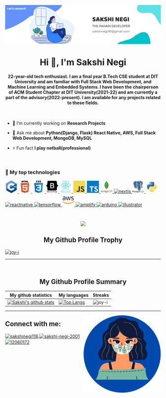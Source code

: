 ![](Header.jpg)
<h1 align="center" >Hi 👋, I'm Sakshi Negi</h1>

<h4 align="center">22-year-old tech enthusiast. I am a final year B.Tech CSE student at DIT University and am familiar with Full Stack Web Development, and Machine Learning and Embedded Systems. I have been the chairperson of ACM Student Chapter at DIT University(2021-22) and am currently a part of the advisory(2022-present). I am available for any projects related to these fields.</h4>
<br>

- 🔭 I’m currently working on **Research Projects**

- 💬 Ask me about **Python(Django, Flask) React Native, AWS, Full Stack Web Development, MongoDB, MySQL**

- ⚡ Fun fact **I play netball(professional)**

<br>
<!-- Technologies-->
<h3><a id="user-content-about-me" class="anchor" aria-hidden="true" href="#top-technologies"></a>🚀 My top technologies</h3>
<p align="left">
    <a href="https://www.w3schools.com/cpp/" target="_blank" rel="noreferrer"> 
        <img src="https://raw.githubusercontent.com/devicons/devicon/master/icons/cplusplus/cplusplus-original.svg" alt="cplusplus" width="40" height="40"padding="40"/>
    </a> 
    <a href="https://www.w3.org/html/" target="_blank" rel="noreferrer"> 
        <img src="https://raw.githubusercontent.com/devicons/devicon/master/icons/html5/html5-original-wordmark.svg" alt="html5" width="40" height="40" padding="20"/>
    </a> 
    <a href="https://www.w3schools.com/css/" target="_blank" rel="noreferrer"> 
        <img src="https://raw.githubusercontent.com/devicons/devicon/master/icons/css3/css3-original-wordmark.svg" alt="css3" width="40" height="40"padding="20"/> 
    </a> 
    <a href="https://getbootstrap.com" target="_blank" rel="noreferrer"> 
        <img src="https://raw.githubusercontent.com/devicons/devicon/master/icons/bootstrap/bootstrap-plain-wordmark.svg" alt="bootstrap" width="40" height="40" padding="20"/> 
    </a> 
    <a href="https://reactjs.org/" target="_blank" rel="noreferrer"> 
        <img src="https://raw.githubusercontent.com/devicons/devicon/master/icons/react/react-original-wordmark.svg" alt="react" width="40" height="40" padding="20"/> 
    </a> 
    <a href="https://developer.mozilla.org/en-US/docs/Web/JavaScript" target="_blank" rel="noreferrer"> 
        <img src="https://raw.githubusercontent.com/devicons/devicon/master/icons/javascript/javascript-original.svg" alt="javascript" width="40" height="40" padding="20"/> 
    </a> 
    <a href="https://www.typescriptlang.org/" target="_blank" rel="noreferrer"> 
        <img src="https://raw.githubusercontent.com/devicons/devicon/master/icons/typescript/typescript-original.svg" alt="typescript" width="40" height="40" padding="20"/> 
    </a>  
    <a href="https://www.mongodb.com/" target="_blank" rel="noreferrer"> 
        <img src="https://raw.githubusercontent.com/devicons/devicon/master/icons/mongodb/mongodb-original-wordmark.svg" alt="mongodb" width="40" height="40" padding="20"/> 
    </a> 
    <a href="https://nextjs.org/" target="_blank" rel="noreferrer"> 
        <img src="https://cdn.worldvectorlogo.com/logos/nextjs-2.svg" alt="nextjs" width="40" height="40" padding="20"/> 
    </a> 
    <a href="https://www.postgresql.org" target="_blank" rel="noreferrer"> 
        <img src="https://raw.githubusercontent.com/devicons/devicon/master/icons/postgresql/postgresql-original-wordmark.svg" alt="postgresql" width="40" height="40" padding="20"/> 
    </a>
    <a href="https://www.python.org" target="_blank" rel="noreferrer"> 
        <img src="https://raw.githubusercontent.com/devicons/devicon/master/icons/python/python-original.svg" alt="python" width="40" height="40" padding="20"/> 
    </a> 
    <a href="https://reactnative.dev/" target="_blank" rel="noreferrer"> 
        <img src="https://reactnative.dev/img/header_logo.svg" alt="reactnative" width="40" height="40" padding="20"/> 
    </a> 
    <a href="https://www.tensorflow.org" target="_blank" rel="noreferrer"> 
        <img src="https://www.vectorlogo.zone/logos/tensorflow/tensorflow-icon.svg" alt="tensorflow" width="40" height="40" padding="20"/> 
    </a>       
    <a href="https://aws.amazon.com" target="_blank" rel="noreferrer"> 
        <img src="https://raw.githubusercontent.com/devicons/devicon/master/icons/amazonwebservices/amazonwebservices-original-wordmark.svg" alt="aws" width="40" height="40" padding="20"/> 
    </a> 
    <a href="https://aws.amazon.com/amplify/" target="_blank" rel="noreferrer"> 
        <img src="https://docs.amplify.aws/assets/logo-dark.svg" alt="amplify" width="40" height="40" padding="20"/> 
    </a> 
    <a href="https://www.arduino.cc/" target="_blank" rel="noreferrer"> 
        <img src="https://cdn.worldvectorlogo.com/logos/arduino-1.svg" alt="arduino" width="40" height="40" padding="20"/> 
    </a>
    <a href="https://www.adobe.com/in/products/illustrator.html" target="_blank" rel="noreferrer">
        <img src="https://www.vectorlogo.zone/logos/adobe_illustrator/adobe_illustrator-icon.svg" alt="illustrator" width="40" height="40" padding="20"/> 
    </a> 

</p>
<br>

<!-- Trophies -->
<p align="center">
  <img width="100" src="https://user-images.githubusercontent.com/6661165/91657958-61b4fd00-eb00-11ea-9def-dc7ef5367e34.png" />  
  <h2 align="center">My Github Profile Trophy</h2>
</p>
<a href="https://github.com/ryo-ma/github-profile-trophy"><img src="https://github-profile-trophy.vercel.app/?username=joy-i&theme=radical&margin-w=40&margin-h=40" alt="joy-i" /></a> </p>
<hr>
<br>

<!-- Statsistics -->
<p align="center">
<h2 align="center">My Github Profile Summary</h2>

|My github statistics|My languages|Streaks|
|-|-|-|
|[![Sakshi's github stats](https://github-readme-stats.vercel.app/api?username=joy-i&show_icons=true&locale=en&theme=dark&hide_title=true)](https://github.com/joy-i)|[![Top Langs](https://github-readme-stats.vercel.app/api/top-langs?username=joy-i&show_icons=true&locale=en&theme=dark&layout=compact&hide_title=true)](https://github.com/joy-i)|![joy-i](https://github-readme-streak-stats.herokuapp.com/?user=joy-i&theme=dark)
<hr>

<!-- Network-->
<img align="right" src="Image2.png" height="250" margin="0">
<h2 align="left">Connect with me:</h2>

<p align="left">
    <a href="https://twitter.com/sakshinegi118" target="blank">   
        <img align="center" src="https://raw.githubusercontent.com/rahuldkjain/github-profile-readme-generator/master/src/images/icons/Social/twitter.svg" alt="sakshinegi118" height="40" width="40"/>
    </a>    
    <a href="https://linkedin.com/in/sakshi-negi-2001" target="blank">    
        <img align="center" src="https://raw.githubusercontent.com/rahuldkjain/github-profile-readme-generator/master/src/images/icons/Social/linked-in-alt.svg" alt="sakshi-negi-2001" height="40" width="40" />
    </a>
    <a href="https://stackoverflow.com/users/12060172" target="blank">    
        <img align="center" src="https://raw.githubusercontent.com/rahuldkjain/github-profile-readme-generator/master/src/images/icons/Social/stack-overflow.svg" alt="12060172" height="40" width="40" />
    </a>
    
</p>


